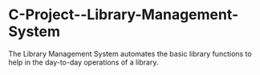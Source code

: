 # C-Project--Library-Management-System
The Library Management System automates the basic library functions to help in the day-to-day operations of a library.
